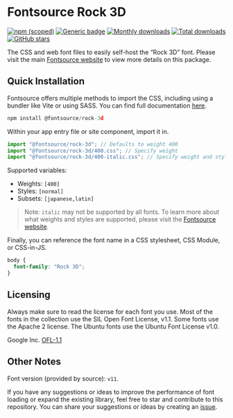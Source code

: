 # Fontsource Rock 3D

[![npm (scoped)](https://img.shields.io/npm/v/@fontsource/rock-3d?color=brightgreen)](https://www.npmjs.com/package/@fontsource/rock-3d) [![Generic badge](https://img.shields.io/badge/fontsource-passing-brightgreen)](https://github.com/fontsource/fontsource) [![Monthly downloads](https://badgen.net/npm/dm/@fontsource/rock-3d)](https://github.com/fontsource/fontsource) [![Total downloads](https://badgen.net/npm/dt/@fontsource/rock-3d)](https://github.com/fontsource/fontsource) [![GitHub stars](https://img.shields.io/github/stars/fontsource/fontsource.svg?style=social&label=Star)](https://github.com/fontsource/fontsource/stargazers)

The CSS and web font files to easily self-host the “Rock 3D” font. Please visit the main [Fontsource website](https://fontsource.org/fonts/rock-3d) to view more details on this package.

## Quick Installation

Fontsource offers multiple methods to import the CSS, including using a bundler like Vite or using SASS. You can find full documentation [here](https://fontsource.org/docs/getting-started/introduction).

```javascript
npm install @fontsource/rock-3d
```

Within your app entry file or site component, import it in.

```javascript
import "@fontsource/rock-3d"; // Defaults to weight 400
import "@fontsource/rock-3d/400.css"; // Specify weight
import "@fontsource/rock-3d/400-italic.css"; // Specify weight and style
```

Supported variables:
- Weights: `[400]`
- Styles: `[normal]`
- Subsets: `[japanese,latin]`

> Note: `italic` may not be supported by all fonts. To learn more about what weights and styles are supported, please visit the [Fontsource website](https://fontsource.org/fonts/rock-3d).

Finally, you can reference the font name in a CSS stylesheet, CSS Module, or CSS-in-JS.

```css
body {
  font-family: "Rock 3D";
}
```

## Licensing
Always make sure to read the license for each font you use. Most of the fonts in the collection use the SIL Open Font License, v1.1. Some fonts use the Apache 2 license. The Ubuntu fonts use the Ubuntu Font License v1.0.

Google Inc.
[OFL-1.1](http://scripts.sil.org/OFL)

## Other Notes
Font version (provided by source): `v11`.

If you have any suggestions or ideas to improve the performance of font loading or expand the existing library, feel free to star and contribute to this repository. You can share your suggestions or ideas by creating an [issue](https://github.com/fontsource/fontsource/issues).